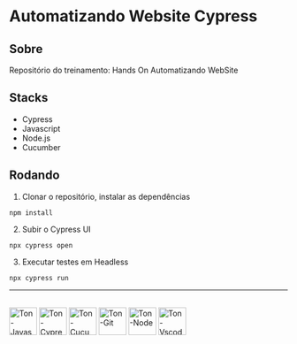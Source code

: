 # Automatizando Website Cypress

## Sobre

Repositório do treinamento: Hands On Automatizando WebSite

## Stacks
- Cypress
- Javascript
- Node.js
- Cucumber

## Rodando

1. Clonar o repositório, instalar as dependências
```
npm install
```

2. Subir o Cypress UI
```
npx cypress open 
```

3. Executar testes em Headless
```
npx cypress run 
```

<hr>

<div style="display: inline-block">
  <br>
  <img align="center" alt="Ton-Javascript" heigh="50" width="50" src="https://cdn.jsdelivr.net/gh/devicons/devicon@latest/icons/javascript/javascript-original.svg" />        
  <img align="center" alt="Ton-Cypress" heigh="50" width="50" src="https://cdn.jsdelivr.net/gh/devicons/devicon@latest/icons/cypressio/cypressio-original.svg"/>
  <img align="center" alt="Ton-Cucumber" heigh="50" width="50" src="https://cdn.jsdelivr.net/gh/devicons/devicon@latest/icons/cucumber/cucumber-plain.svg" /> 
  <img align="center" alt="Ton-Git" heigh="50" width="50" src="https://cdn.jsdelivr.net/gh/devicons/devicon@latest/icons/git/git-original.svg" />
  <img align="center" alt="Ton-Node" heigh="50" width="50" src="https://cdn.jsdelivr.net/gh/devicons/devicon@latest/icons/nodejs/nodejs-original.svg"/>
  <img align="center" alt="Ton-Vscode" heigh="50" width="50" src="https://cdn.jsdelivr.net/gh/devicons/devicon@latest/icons/vscode/vscode-original.svg" />
</div>